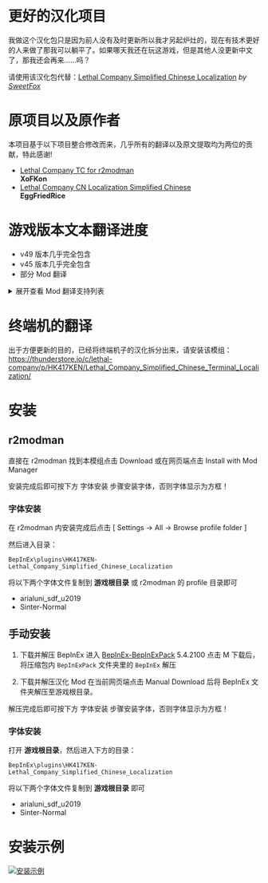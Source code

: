 # 更好的汉化项目
我做这个汉化包只是因为前人没有及时更新所以我才另起炉灶的，现在有技术更好的人来做了那我可以躺平了。如果哪天我还在玩这游戏，但是其他人没更新中文了，那我还会再来……吗？

请使用该汉化包代替：[Lethal Company Simplified Chinese Localization](https://thunderstore.io/c/lethal-company/p/SweetFox/Lethal_Company_Simplified_Chinese_Localization/) *by [SweetFox](https://thunderstore.io/c/lethal-company/p/SweetFox/)*

# 原项目以及原作者
本项目基于以下项目整合修改而来，几乎所有的翻译以及原文提取均为两位的贡献，特此感谢!
- [Lethal Company TC for r2modman](https://thunderstore.io/c/lethal-company/p/XoFKon/Lethal_Company_TC_for_r2modman/) <br> **XoFKon**
- [Lethal Company CN Localization Simplified Chinese](https://thunderstore.io/c/lethal-company/p/EggFriedRice/Lethal_Company_CN_Localization_Simplified_Chinese/) <br> **EggFriedRice**

# 游戏版本文本翻译进度
- v49 版本几乎完全包含
- v45 版本几乎完全包含
- 部分 Mod 翻译

<details>
<summary>展开查看 Mod 翻译支持列表</summary>

- [BetterItemScan](https://thunderstore.io/c/lethal-company/p/PopleZoo/BetterItemScan/)                                 **3.0.0**        *by [PopleZoo](https://thunderstore.io/c/lethal-company/p/PopleZoo/)*
- [BiggerLobby](https://thunderstore.io/c/lethal-company/p/bizzlemip/BiggerLobby/)                                      **2.6.0**        *by [bizzlemip](https://thunderstore.io/c/lethal-company/p/bizzlemip/)*
- [Brutal Company Minus](https://thunderstore.io/c/lethal-company/p/DrinkableWater/Brutal_Company_Minus/)               **0.5.2**        *by [DrinkableWater](https://thunderstore.io/c/lethal-company/p/DrinkableWater/)*       (部分支持)
- [FastSwitchPlayerViewInRadar](https://thunderstore.io/c/lethal-company/p/kRYstall9/FastSwitchPlayerViewInRadar/)      **1.3.2**        *by [kRYstall9](https://thunderstore.io/c/lethal-company/p/kRYstall9/)*
- [Huntdown](https://thunderstore.io/c/lethal-company/p/doggosuki/Huntdown/)                                            **1.4.1**        *by [doggosuki](https://thunderstore.io/c/lethal-company/p/doggosuki/)*                 (部分支持)
- [LandMinePlacer](https://thunderstore.io/c/lethal-company/p/alexandre_v1/LandMinePlacer/)                             **1.0.1**        *by [alexandre_v1](https://thunderstore.io/c/lethal-company/p/alexandre_v1/)*
- [Lategame Upgrades](https://thunderstore.io/c/lethal-company/p/malco/Lategame_Upgrades/)                              **3.0.4**        *by [malco](https://thunderstore.io/c/lethal-company/p/malco/)*                         (部分支持)
- [LCBetterSaves](https://thunderstore.io/c/lethal-company/p/Pooble/LCBetterSaves/)                                     **1.7.2**        *by [Pooble](https://thunderstore.io/c/lethal-company/p/Pooble/)*
- [LCItemValue](https://thunderstore.io/c/lethal-company/p/DeathGOD7/LCItemValue/)                                      **1.0.0**        *by [DeathGOD7](https://thunderstore.io/c/lethal-company/p/DeathGOD7/)*
- [LethalCompany InputUtils](https://thunderstore.io/c/lethal-company/p/Rune580/LethalCompany_InputUtils/)              **0.5.5**        *by [Rune580](https://thunderstore.io/c/lethal-company/p/Rune580/)*                     (部分支持)
- [LethalExpansion](https://thunderstore.io/c/lethal-company/p/HolographicWings/LethalExpansion/)                       **1.3.19**       *by [HolographicWings](https://thunderstore.io/c/lethal-company/p/HolographicWings/)*   (部分支持)
- [LethalProgression](https://thunderstore.io/c/lethal-company/p/Stoneman/LethalProgression/)                           **1.3.2**        *by [Stoneman](https://thunderstore.io/c/lethal-company/p/Stoneman/)*
- [MemeSoundboard](https://thunderstore.io/c/lethal-company/p/Flof/MemeSoundboard/)                                     **1.1.2**        *by [Flof](https://thunderstore.io/c/lethal-company/p/Flof/)*
- [Minimap](https://thunderstore.io/c/lethal-company/p/Tyzeron/Minimap/)                                                **1.0.5**        *by [Tyzeron](https://thunderstore.io/c/lethal-company/p/Tyzeron/)*                     (部分支持)
- [More Emotes](https://thunderstore.io/c/lethal-company/p/Sligili/More_Emotes/)                                        **1.3.3**        *by [Sligili](https://thunderstore.io/c/lethal-company/p/Sligili/)*                     (部分支持)
- [MoreCompany](https://thunderstore.io/c/lethal-company/p/notnotnotswipez/MoreCompany/)                                **1.7.4**        *by [notnotnotswipez](https://thunderstore.io/c/lethal-company/p/notnotnotswipez/)*
- [ObjectVolumeController](https://thunderstore.io/c/lethal-company/p/FlipMods/ObjectVolumeController/)                 **1.0.4**        *by [FlipMods](https://thunderstore.io/c/lethal-company/p/FlipMods/)*
- [OuijaBoard](https://thunderstore.io/c/lethal-company/p/Electric131/OuijaBoard/)                                      **1.5.2**        *by [Electric131](https://thunderstore.io/c/lethal-company/p/Electric131/)*
- [RemoteRemastered](https://thunderstore.io/c/lethal-company/p/SZAKI/RemoteRemastered/)                                **1.0.2**        *by [SZAKI](https://thunderstore.io/c/lethal-company/p/SZAKI/)*
- [ReservedFlashlightSlot](https://thunderstore.io/c/lethal-company/p/FlipMods/ReservedFlashlightSlot/)                 **1.5.10**       *by [FlipMods](https://thunderstore.io/c/lethal-company/p/FlipMods/)*                   (部分支持)
- [ReservedItemSlotCore](https://thunderstore.io/c/lethal-company/p/FlipMods/ReservedItemSlotCore/)                     **1.8.11**       *by [FlipMods](https://thunderstore.io/c/lethal-company/p/FlipMods/)*                   (部分支持)
- [ReservedWalkieSlot](https://thunderstore.io/c/lethal-company/p/FlipMods/ReservedWalkieSlot/)                         **1.5.5**        *by [FlipMods](https://thunderstore.io/c/lethal-company/p/FlipMods/)*                   (部分支持)
- [ScannablePlayerItems](https://thunderstore.io/c/lethal-company/p/Graze/ScannablePlayerItems/)                        **1.0.4**        *by [Graze](https://thunderstore.io/c/lethal-company/p/Graze/)*
- [SpectateEnemies](https://thunderstore.io/c/lethal-company/p/AllToasters/SpectateEnemies/)                            **2.2.1**        *by [AllToasters](https://thunderstore.io/c/lethal-company/p/AllToasters/)*
- [TooManySuits](https://thunderstore.io/c/lethal-company/p/Verity/TooManySuits/)                                       **1.0.5**        *by [Verity](https://thunderstore.io/c/lethal-company/p/Verity/)*

</details>

# 终端机的翻译
出于方便更新的目的，已经将终端机子的汉化拆分出来，请安装该模组：
<br>
https://thunderstore.io/c/lethal-company/p/HK417KEN/Lethal_Company_Simplified_Chinese_Terminal_Localization/


# 安装
## r2modman

直接在 r2modman 找到本模组点击 Download 或在网页端点击 Install with Mod Manager

安装完成后即可按下方 字体安装 步骤安装字体，否则字体显示为方框！

### 字体安装
在 r2modman 内安装完成后点击 \[ Settings -> All -> Browse profile folder \]

然后进入目录：
```
BepInEx\plugins\HK417KEN-Lethal_Company_Simplified_Chinese_Localization
```
将以下两个字体文件复制到 **游戏根目录** 或 r2modman 的 profile 目录即可
- arialuni_sdf_u2019
- Sinter-Normal

## 手动安装

1. 下载并解压 BepInEx
进入 [BepInEx-BepInExPack](https://thunderstore.io/c/lethal-company/p/BepInEx/BepInExPack/) 5.4.2100 点击 M 下载后，将压缩包内 ```BepInExPack``` 文件夹里的 ```BepInEx``` 解压

2. 下载并解压汉化 Mod
在当前网页端点击 Manual Download 后将 BepInEx 文件夹解压至游戏根目录。

解压完成后即可按下方 字体安装 步骤安装字体，否则字体显示为方框！

### 字体安装
打开 **游戏根目录**，然后进入下方的目录：
```
BepInEx\plugins\HK417KEN-Lethal_Company_Simplified_Chinese_Localization
```
将以下两个字体文件复制到 **游戏根目录** 即可
- arialuni_sdf_u2019
- Sinter-Normal

# 安装示例
[![安装示例](https://s11.ax1x.com/2024/01/09/pFp2peH.png)](https://s11.ax1x.com/2024/01/09/pFp2peH.png)
